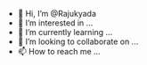 - 👋 Hi, I’m @Rajukyada
- 👀 I’m interested in ...
- 🌱 I’m currently learning ...
- 💞️ I’m looking to collaborate on ...
- 📫 How to reach me ...

<!---
Rajukyada/Rajukyada is a ✨ special ✨ repository because its `README.md` (this file) appears on your GitHub profile.
You can click the Preview link to take a look at your changes.
--->
